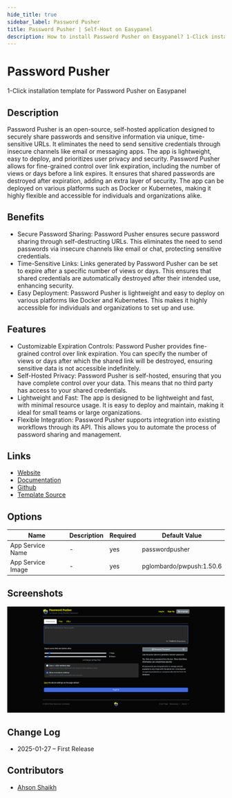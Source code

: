 ```yaml
---
hide_title: true
sidebar_label: Password Pusher
title: Password Pusher | Self-Host on Easypanel
description: How to install Password Pusher on Easypanel? 1-Click installation template for Password Pusher on Easypanel
---
```


<!-- generated -->

# Password Pusher

1-Click installation template for Password Pusher on Easypanel

## Description

Password Pusher is an open-source, self-hosted application designed to securely share passwords and sensitive information via unique, time-sensitive URLs. It eliminates the need to send sensitive credentials through insecure channels like email or messaging apps. The app is lightweight, easy to deploy, and prioritizes user privacy and security. Password Pusher allows for fine-grained control over link expiration, including the number of views or days before a link expires. It ensures that shared passwords are destroyed after expiration, adding an extra layer of security. The app can be deployed on various platforms such as Docker or Kubernetes, making it highly flexible and accessible for individuals and organizations alike.

## Benefits

- Secure Password Sharing: Password Pusher ensures secure password sharing through self-destructing URLs. This eliminates the need to send passwords via insecure channels like email or chat, protecting sensitive credentials.
- Time-Sensitive Links: Links generated by Password Pusher can be set to expire after a specific number of views or days. This ensures that shared credentials are automatically destroyed after their intended use, enhancing security.
- Easy Deployment: Password Pusher is lightweight and easy to deploy on various platforms like Docker and Kubernetes. This makes it highly accessible for individuals and organizations to set up and use.

## Features

- Customizable Expiration Controls: Password Pusher provides fine-grained control over link expiration. You can specify the number of views or days after which the shared link will be destroyed, ensuring sensitive data is not accessible indefinitely.
- Self-Hosted Privacy: Password Pusher is self-hosted, ensuring that you have complete control over your data. This means that no third party has access to your shared credentials.
- Lightweight and Fast: The app is designed to be lightweight and fast, with minimal resource usage. It is easy to deploy and maintain, making it ideal for small teams or large organizations.
- Flexible Integration: Password Pusher supports integration into existing workflows through its API. This allows you to automate the process of password sharing and management.

## Links

- [Website](https://pwpush.com)
- [Documentation](https://github.com/pglombardo/PasswordPusher/wiki)
- [Github](https://github.com/pglombardo/PasswordPusher)
- [Template Source](https://github.com/easypanel-io/templates/tree/main/templates/passwordpusher)

## Options

Name | Description | Required | Default Value
-|-|-|-
App Service Name | - | yes | passwordpusher
App Service Image | - | yes | pglombardo/pwpush:1.50.6

## Screenshots

![Password Pusher Screenshot](./assets/screenshot.png)

## Change Log

- 2025-01-27 – First Release

## Contributors

- [Ahson Shaikh](https://github.com/Ahson-Shaikh)
